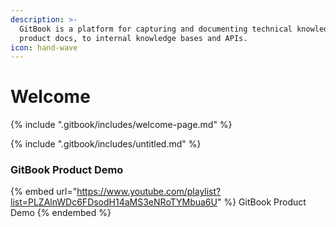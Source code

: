 ```yaml
---
description: >-
  GitBook is a platform for capturing and documenting technical knowledge — from
  product docs, to internal knowledge bases and APIs.
icon: hand-wave
---
```


# Welcome

{% include ".gitbook/includes/welcome-page.md" %}

{% include ".gitbook/includes/untitled.md" %}

### GitBook Product Demo

{% embed url="https://www.youtube.com/playlist?list=PLZAlnWDc6FDsodH14aMS3eNRoTYMbua6U" %}
GitBook Product Demo
{% endembed %}
